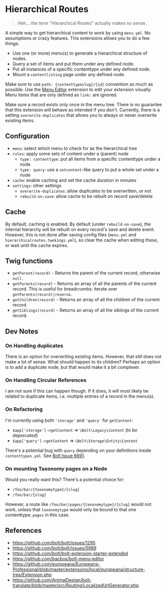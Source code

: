 # Hierarchical Routes

> Heh... the term "Hierarchical Routes" actually makes no sense.

A simple way to get hierarchical content to work by using `menu.yml`.
No assumptions or crazy features. This extensions allows you to do a few things:

- Use one (or more) menu(s) to generate a hierarchical structure of nodes.
- Query a set of items and put them under any defined node.
- Put all instances of a specific contenttype under any defined node.
- Mount a `contentlisting` page under any defined node.

Make sure to use `path: {contenttypeslug}/{id}` convention as much as possible.
Use the [Menu Editor](https://github.com/bacbos/bolt-menu-editor) extension to
edit your extension visually. Menu items that are only defined as `link:` are
ignored.

Make sure a record exists only once in the menu tree. There is no guarantee that
this extension will behave as intended if you don't. Currently, there is a
setting `overwrite-duplicates` that allows you to always or never overwrite
existing items.


## Configuration

- `menu`: select which menu to check for as the hierarchical tree
- `rules`: apply some sets of content under a (parent) node
  - `type: contenttype`: put all items from a specific contenttype under a node
  - `type: query`: use a `setcontent`-like query to put a whole set under a node
- `cache`: enable caching and set the cache duration in minutes
- `settings`: other settings
  - `overwrite-duplicates`: allow duplicates to be overwritten, or not
  - `rebuild-on-save`: allow cache to be rebuilt on record save/delete


## Cache

By default, caching is enabled. By default (under `rebuild-on-save`), the
internal hierarchy will be rebuilt on every record's save and delete event.
However, this is not done after saving config files (`menu.yml` and
`hierarchicalroutes.twokings.yml`), so clear the cache when editing these, or
wait until the cache expires.


## Twig functions

- `getParent(record)` - Returns the parent of the current record, otherwise `null`.
- `getParents(record)` - Returns an array of all the parents of the current record. This is useful for breadcrumbs: iterate over `getParents(record)|reverse`.
- `getChildren(record)` - Returns an array of all the children of the current record.
- `getSiblings(record)` - Returns an array of all the siblings of the current record.


## Dev Notes

### On Handling duplicates

There is an option for overwriting existing items. However, that still does not
make a lot of sense. What should happen to its children? Perhaps an option is to
add a duplicate node, but that would make it a bit complexer.


### On Handling Circular References

I am not sure if this can happen though. If it does, it will most likely be
related to duplicate items, i.e. multiple entries of a record in the menu(s).


### On Refactoring

I'm currently using both `'storage'` and `'query'` for `getContent`:

- `$app['storage']->getContent` => `\Bolt\Legacy\Content` (_to be deprecated_)
- `$app['query']->getContent`   => `\Bolt\Storage\Entity\Content`

There's a potential bug with `query` depending on your definitions inside
`contenttypes.yml`. See [Bolt Issue 6691](https://github.com/bolt/bolt/issues/6691).


### On mounting Taxonomy pages on a Node

Would you really want this? There's a potential choice for:

  - `/foo/bar/{taxonomytype}/{slug}`
  - `/foo/bar/{slug}`

However, a route like `/foo/bar/pages/{taxonomytype}/{slug}` would not _work_,
unless that `taxonomytype` would only be bound to that one contenttype; `pages`
in this case.


## References

- https://github.com/bolt/bolt/issues/1295
- https://github.com/bolt/bolt/issues/5989
- https://github.com/bolt/bolt-extension-starter-extended
- https://github.com/bacbos/bolt-menu-editor
- https://github.com/europeana/Europeana-Professional/blob/master/extensions/local/europeana/structure-tree/Extension.php
- https://github.com/AnimalDesign/bolt-translate/blob/master/src/Routing/LocalizedUrlGenerator.php
